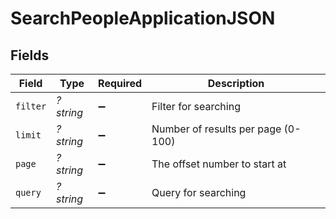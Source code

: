 # SearchPeopleApplicationJSON


## Fields

| Field                              | Type                               | Required                           | Description                        |
| ---------------------------------- | ---------------------------------- | ---------------------------------- | ---------------------------------- |
| `filter`                           | *?string*                          | :heavy_minus_sign:                 | Filter for searching               |
| `limit`                            | *?string*                          | :heavy_minus_sign:                 | Number of results per page (0-100) |
| `page`                             | *?string*                          | :heavy_minus_sign:                 | The offset number to start at      |
| `query`                            | *?string*                          | :heavy_minus_sign:                 | Query for searching                |